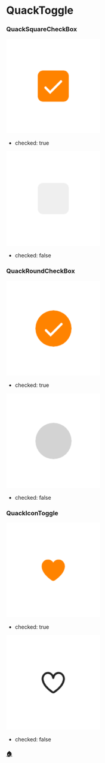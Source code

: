 # QuackToggle

### QuackSquareCheckBox

<a href="team.duckie.quackquack.ui_QuackToggle_QuackSquareCheckBox[true]_[checked:true].png"><img src="team.duckie.quackquack.ui_QuackToggle_QuackSquareCheckBox[true]_[checked:true].png" width="50%"/></a>

- checked: true

<a href="team.duckie.quackquack.ui_QuackToggle_QuackSquareCheckBox[false]_[checked:false].png"><img src="team.duckie.quackquack.ui_QuackToggle_QuackSquareCheckBox[false]_[checked:false].png" width="50%"/></a>

- checked: false

### QuackRoundCheckBox

<a href="team.duckie.quackquack.ui_QuackToggle_QuackRoundCheckBox[true]_[checked:true].png"><img src="team.duckie.quackquack.ui_QuackToggle_QuackRoundCheckBox[true]_[checked:true].png" width="50%"/></a>

- checked: true

<a href="team.duckie.quackquack.ui_QuackToggle_QuackRoundCheckBox[false]_[checked:false].png"><img src="team.duckie.quackquack.ui_QuackToggle_QuackRoundCheckBox[false]_[checked:false].png" width="50%"/></a>

- checked: false

### QuackIconToggle

<a href="team.duckie.quackquack.ui_QuackToggle_QuackIconToggle[true]_[checked:true].png"><img src="team.duckie.quackquack.ui_QuackToggle_QuackIconToggle[true]_[checked:true].png" width="50%"/></a>

- checked: true

<a href="team.duckie.quackquack.ui_QuackToggle_QuackIconToggle[false]_[checked:false].png"><img src="team.duckie.quackquack.ui_QuackToggle_QuackIconToggle[false]_[checked:false].png" width="50%"/></a>

- checked: false

#### [🏠](README.md)